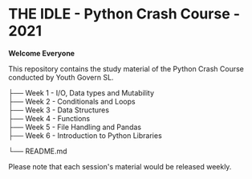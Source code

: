# THE IDLE -  Python Crash Course - 2021

<b> Welcome Everyone </b>

This repository contains the study material of the Python Crash Course conducted by Youth Govern SL.


├── Week 1  - I/O, Data types and Mutability              
├── Week 2  - Conditionals and Loops                  
├── Week 3  - Data Structures                   
├── Week 4  - Functions                 
├── Week 5  - File Handling and Pandas               
├── Week 6  - Introduction to Python Libraries

└── README.md

Please note that each session's material would be released weekly.





